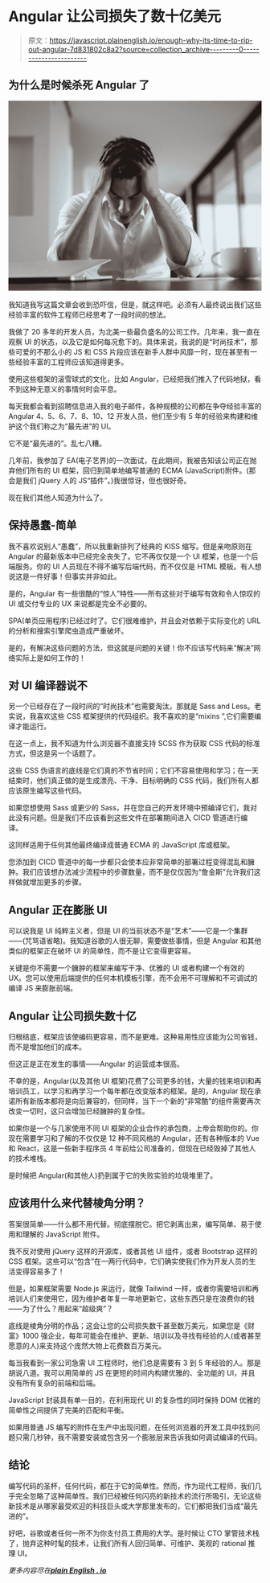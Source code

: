 # Angular 让公司损失了数十亿美元

> 原文：<https://javascript.plainenglish.io/enough-why-its-time-to-rip-out-angular-7d831802c8a2?source=collection_archive---------0----------------------->

## 为什么是时候杀死 Angular 了

![](img/1c093ee9ee35a069179f201984337d8f.png)

我知道我写这篇文章会收到恐吓信，但是，就这样吧。必须有人最终说出我们这些经验丰富的软件工程师已经思考了一段时间的想法。

我做了 20 多年的开发人员，为北美一些最负盛名的公司工作。几年来，我一直在观察 UI 的状态，以及它是如何每况愈下的。具体来说，我说的是“时尚技术”，那些可爱的不那么小的 JS 和 CSS 片段应该在新手人群中风靡一时，现在甚至有一些经验丰富的工程师应该知道得更多。

使用这些框架的滚雪球式的文化，比如 Angular，已经把我们推入了代码地狱，看不到这种无意义的事情何时会平息。

每天我都会看到招聘信息进入我的电子邮件，各种规模的公司都在争夺经验丰富的 Angular 4、5、6、7、8、10、12 开发人员，他们至少有 5 年的经验来构建和维护这个我们称之为“最先进”的 UI。

它不是“最先进的”。乱七八糟。

几年前，我参加了 EA(电子艺界)的一次面试，在此期间，我被告知该公司正在抛弃他们所有的 UI 框架，回归到简单地编写普通的 ECMA (JavaScript)附件。(那会是我们 jQuery 人的 JS“插件”。)我很惊讶，但也很好奇。

现在我们其他人知道为什么了。

## **保持愚蠢-简单**

我不喜欢说别人“愚蠢”，所以我重新排列了经典的 KISS 缩写。但是亲吻原则在 Angular 的最新版本中已经完全丧失了。它不再仅仅是一个 UI 框架，也是一个后端服务。你的 UI 人员现在不得不编写后端代码，而不仅仅是 HTML 模板。有人想说这是一件好事！但事实并非如此。

是的，Angular 有一些很酷的“惊人”特性——所有这些对于编写有效和令人惊叹的 UI 或交付专业的 UX 来说都是完全不必要的。

SPA(单页应用程序)已经过时了。它们很难维护，并且会对依赖于实际变化的 URL 的分析和搜索引擎爬虫造成严重破坏。

是的，有解决这些问题的方法，但这就是问题的关键！你不应该写代码来“解决”网络实际上是如何工作的！

## **对 UI 编译器说不**

另一个已经存在了一段时间的“时尚技术”也需要淘汰，那就是 Sass and Less。老实说，我喜欢这些 CSS 框架提供的代码组织。我不喜欢的是“mixins ”,它们需要编译才能运行。

在这一点上，我不知道为什么浏览器不直接支持 SCSS 作为获取 CSS 代码的标准方式，但这是另一个话题了。

这些 CSS 伪语言的底线是它们真的不节省时间；它们不容易使用和学习；在一天结束时，他们真正做的是生成漂亮、干净、目标明确的 CSS 代码，我们所有人都应该原生编写这些代码。

如果您想使用 Sass 或更少的 Sass，并在您自己的开发环境中预编译它们，我对此没有问题。但是我们不应该看到这些文件在部署期间进入 CICD 管道进行编译。

这同样适用于任何其他最终编译成普通 ECMA 的 JavaScript 库或框架。

您添加到 CICD 管道中的每一步都只会使本应非常简单的部署过程变得混乱和臃肿。我们应该想办法减少流程中的步骤数量，而不是仅仅因为“詹金斯”允许我们这样做就增加更多的步骤。

## **Angular 正在膨胀 UI**

可以说我是 UI 纯粹主义者，但是 UI 的当前状态不是“艺术”——它是一个集群——(咒骂语省略)。我知道谷歌的人很无聊，需要做些事情，但是 Angular 和其他类似的框架正在破坏 UI 的简单性，而不是让它变得更容易。

关键是你不需要一个臃肿的框架来编写干净、优雅的 UI 或者构建一个有效的 UX。您可以使用后端提供的任何本机模板引擎，而不会用不可理解和不可调试的编译 JS 来膨胀前端。

## **Angular 让公司损失数十亿**

归根结底，框架应该使编码更容易，而不是更难。这种易用性应该能为公司省钱，而不是增加他们的成本。

但这正是正在发生的事情——Angular 的运营成本很高。

不幸的是，Angular(以及其他 UI 框架)花费了公司更多的钱，大量的钱来培训和再培训员工，以学习和再学习一个每年都在改变版本的框架。是的，Angular 现在承诺所有新版本都将是向后兼容的，但同样，当下一个新的“非常酷”的组件需要再次改变一切时，这只会增加已经臃肿的复杂性。

如果你是一个与几家使用不同 UI 框架的企业合作的承包商，上帝会帮助你的。你现在需要学习和了解的不仅仅是 12 种不同风格的 Angular，还有各种版本的 Vue 和 React，这是一些新手程序员 4 年前给公司准备的，但现在已经毁掉了其他人的技术堆栈。

是时候把 Angular(和其他人)扔到属于它的失败实验的垃圾堆里了。

## **应该用什么来代替棱角分明？**

答案很简单——什么都不用代替。彻底摆脱它。把它剥离出来，编写简单、易于使用和理解的 JavaScript 附件。

我不反对使用 jQuery 这样的开源库，或者其他 UI 组件，或者 Bootstrap 这样的 CSS 框架。这些可以“包含”在一两行代码中，它们确实使我们作为开发人员的生活变得容易多了！

但是，如果框架需要 Node.js 来运行，就像 Tailwind 一样，或者你需要培训和再培训人们来使用它，因为维护者年复一年地更新它，这些东西只是在浪费你的钱——为了什么？用起来“超级爽”？

底线是棱角分明的作品；这会让您的公司损失数千甚至数万美元，如果您是《财富》1000 强企业，每年可能会在维护、更新、培训以及寻找有经验的人(或者甚至愿意的人)来支持这个庞然大物上花费数百万美元。

每当我看到一家公司急需 UI 工程师时，他们总是需要有 3 到 5 年经验的人。那是胡说八道。我可以用简单的 JS 在更短的时间内构建优雅的、全功能的 UI，并且没有所有复杂的前端和后端。

JavaScript 封装具有单一目的，在利用现代 UI 的复杂性的同时保持 DOM 优雅的简单性之间提供了完美的匹配和平衡。

如果用普通 JS 编写的附件在生产中出现问题，在任何浏览器的开发工具中找到问题只需几秒钟，我不需要安装或包含另一个膨胀层来告诉我如何调试编译的代码。

## **结论**

编写代码的圣杯，任何代码，都在于它的简单性。然而，作为现代工程师，我们几乎完全忽略了这种简单性。我们已经被任何闪亮的新技术的流行所吸引，无论这些新技术是从哪家最受欢迎的科技巨头或大学那里发布的，它们都把我们当成“最先进的”。

好吧，谷歌或者任何一所不为你支付员工费用的大学。是时候让 CTO 掌管技术栈了，抛弃这种时髦的技术，让我们所有人回归简单、可维护、美观的 rational 推理 UI。

*更多内容尽在*[***plain English . io***](http://plainenglish.io)
